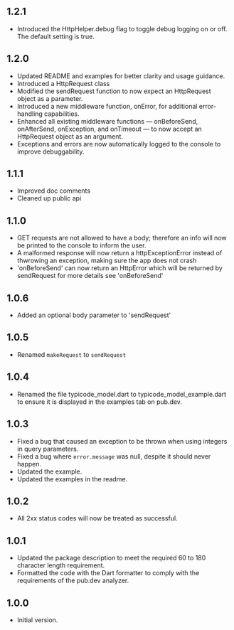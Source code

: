 ## 1.2.1

- Introduced the HttpHelper.debug flag to toggle debug logging on or off. The default setting is true.

## 1.2.0

- Updated README and examples for better clarity and usage guidance.
- Introduced a HttpRequest class
- Modified the sendRequest function to now expect an HttpRequest object as a parameter.
- Introduced a new middleware function, onError, for additional error-handling capabilities.
- Enhanced all existing middleware functions — onBeforeSend, onAfterSend, onException, and onTimeout — to now accept an HttpRequest object as an argument.
- Exceptions and errors are now automatically logged to the console to improve debuggability.

## 1.1.1

- Improved doc comments
- Cleaned up public api

## 1.1.0

- GET requests are not allowed to have a body; therefore an info will now be printed to the console to inform the user.
- A malformed response will now return a httpExceptionError instead of thwrowing an exception, making sure the app does not crash
- 'onBeforeSend' can now return an HttpError which will be returned by sendRequest for more details see 'onBeforeSend'

## 1.0.6

- Added an optional body parameter to 'sendRequest'

## 1.0.5

- Renamed `makeRequest` to `sendRequest`

## 1.0.4

- Renamed the file typicode_model.dart to typicode_model_example.dart to ensure it is displayed in the examples tab on pub.dev.

## 1.0.3

- Fixed a bug that caused an exception to be thrown when using integers in query parameters.
- Fixed a bug where `error.message` was null, despite it should never happen.
- Updated the example.
- Updated the examples in the readme.

## 1.0.2

- All 2xx status codes will now be treated as successful.

## 1.0.1

- Updated the package description to meet the required 60 to 180 character length requirement.
- Formatted the code with the Dart formatter to comply with the requirements of the pub.dev analyzer.

## 1.0.0

- Initial version.
